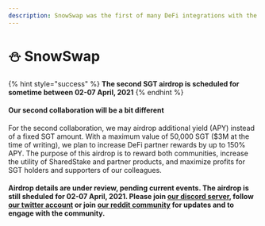 ```yaml
---
description: SnowSwap was the first of many DeFi integrations with the SharedStake protocol
---
```


# ⛄ SnowSwap

{% hint style="success" %}
**The second SGT airdrop is scheduled for sometime between 02-07 April, 2021**
{% endhint %}

#### Our second collaboration will be a bit different

For the second collaboration, we may airdrop additional yield \(APY\) instead of a fixed SGT amount. With a maximum value of 50,000 SGT \($3M at the time of writing\), we plan to increase DeFi partner rewards by up to 150% APY.  The purpose of this airdrop is to reward both communities, increase the utility of SharedStake and partner products, and maximize profits for SGT holders and supporters of our colleagues.


#### Airdrop details are under review, pending current events. The airdrop is still sheduled for 02-07 April, 2021. Please join [our discord server](https://discord.com/invite/VezkjY9udC), follow[ our twitter account](https://twitter.com/SharedStake) or join [our reddit community](https://www.reddit.com/r/SharedStake/) for updates and to engage with the community.

